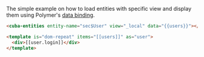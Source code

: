 The simple example on how to load entities with specific view and display them using Polymer's 
[data binding](https://www.polymer-project.org/1.0/docs/devguide/data-binding).  
```html
<cuba-entities entity-name="sec$User" view="_local" data="{{users}}"></cuba-entities>

<template is="dom-repeat" items="[[users]]" as="user">
  <div>[[user.login]]</div>
</template>
```